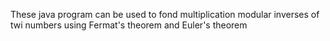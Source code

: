 These java program can be used to fond multiplication modular inverses of twi numbers using Fermat's theorem and Euler's theorem
